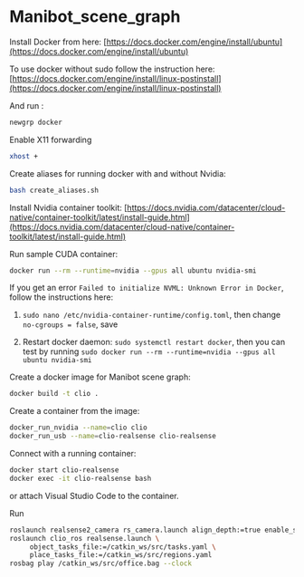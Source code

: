 # Manibot_scene_graph

Install Docker from here: [https://docs.docker.com/engine/install/ubuntu](https://docs.docker.com/engine/install/ubuntu)

To use docker without sudo follow the instruction here: [https://docs.docker.com/engine/install/linux-postinstall](https://docs.docker.com/engine/install/linux-postinstall)

And run :
```bash
newgrp docker
```

Enable X11 forwarding
```bash
xhost +
```

Create aliases for running docker with and without Nvidia:
```bash
bash create_aliases.sh
```

Install Nvidia container toolkit: [https://docs.nvidia.com/datacenter/cloud-native/container-toolkit/latest/install-guide.html](https://docs.nvidia.com/datacenter/cloud-native/container-toolkit/latest/install-guide.html)

Run sample CUDA container:
```bash
docker run --rm --runtime=nvidia --gpus all ubuntu nvidia-smi
```

If you get an error `Failed to initialize NVML: Unknown Error in Docker`, follow the instructions here: 
1. `sudo nano /etc/nvidia-container-runtime/config.toml`, then change `no-cgroups = false`, save

2. Restart docker daemon: `sudo systemctl restart docker`, then you can test by running `sudo docker run --rm --runtime=nvidia --gpus all ubuntu nvidia-smi`

Create a docker image for Manibot scene graph:
```bash
docker build -t clio .
```

Create a container from the image:
```bash
docker_run_nvidia --name=clio clio
docker_run_usb --name=clio-realsense clio-realsense
```

Connect with a running container:
```bash
docker start clio-realsense
docker exec -it clio-realsense bash
```
or attach Visual Studio Code to the container.

Run 
```bash
roslaunch realsense2_camera rs_camera.launch align_depth:=true enable_sync:=true publish_tf:=true pointcloud:=true
roslaunch clio_ros realsense.launch \
     object_tasks_file:=/catkin_ws/src/tasks.yaml \
     place_tasks_file:=/catkin_ws/src/regions.yaml
rosbag play /catkin_ws/src/office.bag --clock
```